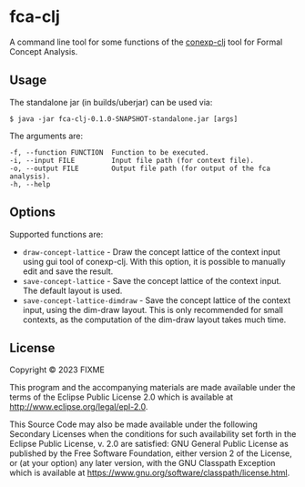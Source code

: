 # fca-clj

A command line tool for some functions of the [conexp-clj](https://github.com/tomhanika/conexp-clj) tool for Formal Concept Analysis.

## Usage

The standalone jar (in builds/uberjar) can be used via:

    $ java -jar fca-clj-0.1.0-SNAPSHOT-standalone.jar [args]

The arguments are:

```
-f, --function FUNCTION  Function to be executed.
-i, --input FILE         Input file path (for context file).
-o, --output FILE        Output file path (for output of the fca analysis).
-h, --help
```

## Options

Supported functions are:

- `draw-concept-lattice` - Draw the concept lattice of the context input using gui tool of conexp-clj. With this option, it is possible to manually edit and save the result.
- `save-concept-lattice` - Save the concept lattice of the context input. The default layout is used.
- `save-concept-lattice-dimdraw` - Save the concept lattice of the context input, using the dim-draw layout. This is only recommended for small contexts, as the computation of the dim-draw layout takes much time.

## License

Copyright © 2023 FIXME

This program and the accompanying materials are made available under the
terms of the Eclipse Public License 2.0 which is available at
http://www.eclipse.org/legal/epl-2.0.

This Source Code may also be made available under the following Secondary
Licenses when the conditions for such availability set forth in the Eclipse
Public License, v. 2.0 are satisfied: GNU General Public License as published by
the Free Software Foundation, either version 2 of the License, or (at your
option) any later version, with the GNU Classpath Exception which is available
at https://www.gnu.org/software/classpath/license.html.
